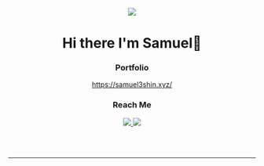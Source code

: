 <p align="center">
  <img src="https://capsule-render.vercel.app/api?type=waving&color=gradient"><br/>
</p>
<h1 align="center">
Hi there I'm Samuel👋
</h1>
<h3 align="center">Portfolio</h3>
<p align="center">
  <a href="https://samuel3shin.xyz/">
    https://samuel3shin.xyz/
  </a>
</p>

<h3 align="center">Reach Me</h3>
<p align="center">
  <a href="https://www.linkedin.com/in/samuel3-shin/">
    <img src="https://img.shields.io/badge/LinkedIn-0A66C2?style=flat-square&logo=LinkedIn&logoColor=white"/>
  </a>
  <a href="mailto:shinsamu@usc.edu">
    <img src="https://img.shields.io/badge/Gmail-EA4335?style=flat-square&logo=Gmail&logoColor=white"/>
  </a>
</p>
<br />
<br />

<hr />

<br />
